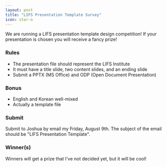 ```yaml
---
layout: post
title: "LIFS Presentation Template Survey"
icon: star-o
---
```


We are running a LIFS presentation template design competition! If your presentation is chosen
you will receive a fancy prize!

### Rules
* The presentation file should represent the LIFS Institute
* It must have a title slide, two content slides, and an ending slide
* Submit a PPTX (MS Office) and ODP (Open Document Presentation)

### Bonus
* English and Korean well-mixed
* Actually a template file

### Submit
Submit to Joshua by email my Friday, August 9th. The subject of the email should be
"LIFS Presentation Template".

### Winner(s)
Winners will get a prize that I've not decided yet, but it will be cool!
